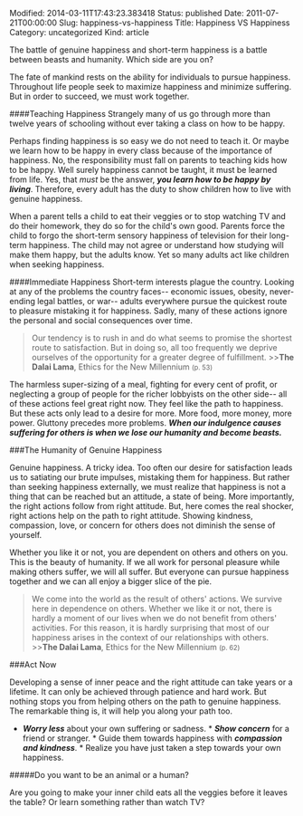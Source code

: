 Modified: 2014-03-11T17:43:23.383418
Status: published
Date: 2011-07-21T00:00:00
Slug: happiness-vs-happiness
Title: Happiness VS Happiness
Category: uncategorized
Kind: article

The battle of genuine happiness and short-term happiness is a battle between beasts and humanity. Which side are you on?

The fate of mankind rests on the ability for individuals to pursue happiness. Throughout life people seek to maximize happiness and minimize suffering. But in order to succeed, we must work together.

####Teaching Happiness Strangely many of us go through more than twelve years of schooling without ever taking a class on how to be happy.

Perhaps finding happiness is so easy we do not need to teach it. Or maybe we learn how to be happy in every class because of the importance of happiness. No, the responsibility must fall on parents to teaching kids how to be happy. Well surely happiness cannot be taught, it must be learned from life. Yes, that *must* be the answer, ***you learn how to be happy by living***. Therefore, every adult has the duty to show children how to live with genuine happiness.

When a parent tells a child to eat their veggies or to stop watching TV and do their homework, they do so for the child's own good. Parents force the child to forgo the short-term sensory happiness of television for their long-term happiness. The child may not agree or understand how studying will make them happy, but the adults know. Yet so many adults act like children when seeking happiness.

####Immediate Happiness Short-term interests plague the country. Looking at any of the problems the country faces-- economic issues, obesity, never-ending legal battles, or war-- adults everywhere pursue the quickest route to pleasure mistaking it for happiness. Sadly, many of these actions ignore the personal and social consequences over time.

>Our tendency is to rush in and do what seems to promise the shortest route to satisfaction. But in doing so, all too frequently we deprive ourselves of the opportunity for a greater degree of fulfillment. >>**The Dalai Lama**, Ethics for the New Millennium <small>(p. 53)</small>

The harmless super-sizing of a meal, fighting for every cent of profit, or neglecting a group of people for the richer lobbyists on the other side-- all of these actions feel great right now. They feel like the path to happiness. But these acts only lead to a desire for more. More food, more money, more power. Gluttony precedes more problems. ***When our indulgence causes suffering for others is when we lose our humanity and become beasts.***

###The Humanity of Genuine Happiness

Genuine happiness. A tricky idea. Too often our desire for satisfaction leads us to satiating our brute impulses, mistaking them for happiness. But rather than seeking happiness externally, we must realize that happiness is not a thing that can be reached but an attitude, a state of being. More importantly, the right actions follow from right attitude. But, here comes the real shocker, right actions help on the path to right attitude. Showing kindness, compassion, love, or concern for others does not diminish the sense of yourself.

Whether you like it or not, you are dependent on others and others on you. This is the beauty of humanity. If we all work for personal pleasure while making others suffer, we will all suffer. But everyone can pursue happiness together and we can all enjoy a bigger slice of the pie.

>We come into the world as the result of others' actions. We survive here in dependence on others. Whether we like it or not, there is hardly a moment of our lives when we do not benefit from others' activities. For this reason, it is hardly surprising that most of our happiness arises in the context of our relationships with others. >>**The Dalai Lama**, Ethics for the New Millennium <small>(p. 62)</small>

###Act Now

Developing a sense of inner peace and the right attitude can take years or a lifetime. It can only be achieved through patience and hard work. But nothing stops you from helping others on the path to genuine happiness. The remarkable thing is, it will help you along your path too.

*	***Worry less*** about your own suffering or sadness. *	***Show concern*** for a friend or stranger. *	Guide them towards happiness with ***compassion and kindness***. *	Realize you have just taken a step towards your own happiness.

#####Do you want to be an animal or a human?

Are you going to make your inner child eats all the veggies before it leaves the table? Or learn something rather than watch TV?